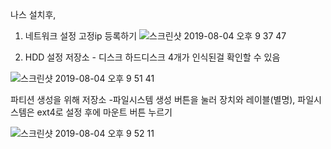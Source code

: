 나스 설치후,
1. 네트워크 설정
고정ip 등록하기
![스크린샷 2019-08-04 오후 9 37 47](https://user-images.githubusercontent.com/44438752/62423911-49f32580-b702-11e9-8fe9-08f8b220e481.png)

2. HDD 설정
저장소 - 디스크
하드디스크 4개가 인식된걸 확인할 수 있음


![스크린샷 2019-08-04 오후 9 51 41](https://user-images.githubusercontent.com/44438752/62423931-8e7ec100-b702-11e9-95a6-8039568bd8e2.png)

파티션 생성을 위해 저장소 -파일시스템
생성 버튼을 눌러 장치와 레이블(별명), 파일시스템은 ext4로 설정
후에 마운트 버튼 누르기

![스크린샷 2019-08-04 오후 9 52 11](https://user-images.githubusercontent.com/44438752/62423946-d0a80280-b702-11e9-99cf-14696d7a914f.png)
